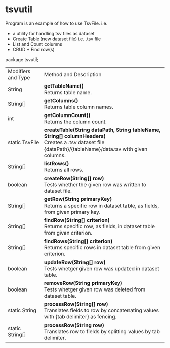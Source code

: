 # tsvutil
Program is an example of how to use TsvFile. i.e.
* a utility for handling tsv files as dataset
* Create Table (new dataset file) i.e. .tsv file
* List and Count columns
* CRUD + Find row(s)


 package tsvutil;

 <table>
	<tr>
		<td>Modifiers and Type</td>
		<td>Method and Description</td>
	</tr>
	<tr>
		<td>String</td>
		<td>
			<b>getTableName()</b><br/>
			Returns table name.
		</td>
	</tr>
	<tr>
		<td>String[]</td>
		<td>
			<b>getColumns()</b><br/>
			Returns table column names.
		</td>
	</tr>
	<tr>
		<td>int</td>
		<td>
			<b>getColumnCount()</b><br/>
			Returns the column count.
		</td>
	</tr>
	<tr>
		<td>static TsvFile</td>
		<td>
			<b>createTable(String dataPath, String tableName, String[] columnHeaders)</b><br/>
			Creates a .tsv dataset file {dataPath}/{tableName}/data.tsv with given columns.
		</td>
	</tr>
	<tr>
		<td>String[]</td>
		<td>
			<b>listRows()</b><br/>
			Returns all rows.
		</td>
	</tr>
	<tr>
		<td>boolean</td>
		<td>
			<b>createRow(String[] row)</b><br/>
			Tests whether the given row was written to dataset file.
		</td>
	</tr>
	<tr>
		<td>String[]</td>
		<td>
			<b>getRow(String primaryKey)</b><br/>
			Returns a specific row in dataset table, as fields, from given primary key.
		</td>
	</tr>
	<tr>
		<td>String[]</td>
		<td>
			<b>findRow(String[] criterion)</b><br/>
			Returns specific row, as fields, in dataset table from given criterion.
		</td>
	</tr>
	<tr>
		<td>String[]</td>
		<td>
			<b>findRows(String[] criterion)</b><br/>
			Returns specific rows in dataset table from given criterion.
		</td>
	</tr>
	<tr>
		<td>boolean</td>
		<td>
			<b>updateRow(String[] row)</b><br/>
			Tests whetger given row was updated in dataset table.
		</td>
	</tr>
	<tr>
		<td>boolean</td>
		<td>
			<b>removeRow(String primaryKey)</b><br/>
			Tests whetger given row was deleted from dataset table.
		</td>
	</tr>
	<tr>
		<td>static String</td>
		<td>
			<b>processRow(String[] row)</b><br/>
			Translates fields to row by concatenating values with {tab delimiter} as fencing.
		</td>
	</tr>
	<tr>
		<td>static String[]</td>
		<td>
			<b>processRow(String row)</b><br/>
			Translates row to fields by splitting values by tab delimiter.
		</td>
	</tr>
</table>